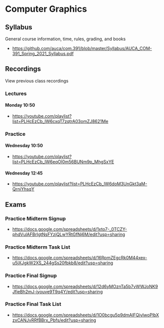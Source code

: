 Computer Graphics
=================

## Syllabus

General course information, time, rules, grading, and books

* <https://github.com/auca/com.391/blob/master/Syllabus/AUCA_COM-391_Spring_2021_Syllabus.pdf>

## Recordings

View previous class recordings

### Lectures

#### Monday 10:50

* <https://youtube.com/playlist?list=PLHcEzCb_lW6cxqT7zqtrA03omZJ8621Me>

### Practice

#### Wednesday 10:50

* <https://youtube.com/playlist?list=PLHcEzCb_lW6eqOI0m56BUNm9p_MhgSxYE>

#### Wednesday 12:45

* <https://youtube.com/playlist?list=PLHcEzCb_lW6doM3UnGkt3aM-QrniYhsqY>

## Exams

### Practice Midterm Signup

* <https://docs.google.com/spreadsheets/d/1xto7-_0TCZY-phdVulAFBrIgtNsFYzjQLwYRtGfNj6M/edit?usp=sharing>

### Practice Midterm Task List

* <https://docs.google.com/spreadsheets/d/16RpmZEgcRk0M44xex-u5jXJgkW2XS_244gSs20fbkb8/edit?usp=sharing>

### Practice Final Signup

* <https://docs.google.com/spreadsheets/d/12d6yMOznTa5b7vWWJoNK9JfieBh2mJ-iyouve9T9q4Y/edit?usp=sharing>

### Practice Final Task List

* <https://docs.google.com/spreadsheets/d/1O0bcgu5p9dmAlFQjyIwoPlbXzxCANJvRRfBBrx_Pbfs/edit?usp=sharing>
